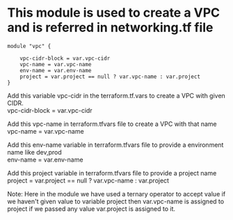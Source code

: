 # This module is used to create a VPC and is referred in networking.tf file
```
module "vpc" {
    
    vpc-cidr-block = var.vpc-cidr  
    vpc-name = var.vpc-name 
    env-name = var.env-name 
    project = var.project == null ? var.vpc-name : var.project 
}

```
Add this variable vpc-cidr in the terraform.tf.vars to create a VPC with given CIDR. <br/>
vpc-cidr-block = var.vpc-cidr <br/>

Add this vpc-name in terraform.tfvars file to create a VPC with that name <br/>
vpc-name = var.vpc-name <br/>

Add this env-name variable in terraform.tfvars file to provide a environment name like dev,prod <br/>
env-name = var.env-name <br/>

Add this project variable in terraform.tfvars file to provide a project name <br/>
project = var.project == null ? var.vpc-name : var.project <br/>

Note: Here in the module we have used a ternary operator to accept value if we haven't given value to variable project then var.vpc-name is assigned to project if we passed any value var.project is assigned to it.